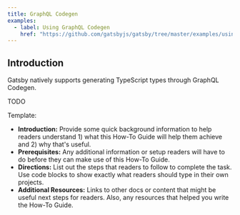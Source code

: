 ```yaml
---
title: GraphQL Codegen
examples:
  - label: Using GraphQL Codegen
    href: "https://github.com/gatsbyjs/gatsby/tree/master/examples/using-graphql-codegen"
---
```


## Introduction

Gatsby natively supports generating TypeScript types through GraphQL Codegen.

TODO

Template:

- **Introduction:** Provide some quick background information to help readers understand 1) what this How-To Guide will help them achieve and 2) why that's useful.
- **Prerequisites:** Any additional information or setup readers will have to do before they can make use of this How-To Guide.
- **Directions:** List out the steps that readers to follow to complete the task. Use code blocks to show exactly what readers should type in their own projects.
- **Additional Resources:** Links to other docs or content that might be useful next steps for readers. Also, any resources that helped you write the How-To Guide.
